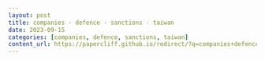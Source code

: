 ```yaml
---
layout: post
title: companies · defence · sanctions · taiwan
date: 2023-09-15
categories: [companies, defence, sanctions, taiwan]
content_url: https://papercliff.github.io/redirect/?q=companies+defence+sanctions+taiwan&tbs=cdr:1,cd_min:9/14/2023,cd_max:9/16/2023
---
```

